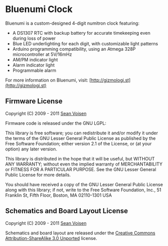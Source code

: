 Bluenumi Clock
==============

Bluenumi is a custom-designed 4-digit numitron clock featuring:

* A DS1307 RTC with backup battery for accurate timekeeping even during loss of power
* Blue LED underlighting for each digit, with customizable light patterns
* Arduino programming compatibility, using an Atmega 328P microcontroller at 5V/16mHz
* AM/PM indicator light
* Alarm indicator light
* Programmable alarm 

For more information on Bluenumi, visit: [http://gizmologi.st](http://gizmologi.st)

Firmware License
----------------

Copyright (C) 2009 - 2011 [Sean Voisen](http://sean.voisen.org)

Firmware code is released under the GNU LGPL:

This library is free software; you can redistribute it and/or modify it under the terms of the GNU Lesser General Public License as published by the Free Software Foundation; either version 2.1 of the License, or (at your option) any later version.

This library is distributed in the hope that it will be useful, but WITHOUT ANY WARRANTY; without even the implied warranty of MERCHANTABILITY or FITNESS FOR A PARTICULAR PURPOSE.  See the GNU Lesser General Public License for more details.

You should have received a copy of the GNU Lesser General Public License along with this library; if not, write to the Free Software Foundation, Inc., 51 Franklin St, Fifth Floor, Boston, MA  02110-1301  USA

Schematics and Board Layout License
-----------------------------------

Copyright (C) 2009 - 2011 [Sean Voisen](http://sean.voisen.org)

Schematics and board layout are released under the [Creative Commons Attribution-ShareAlike 3.0 Unported](http://creativecommons.org/licenses/by-sa/3.0/) license.
